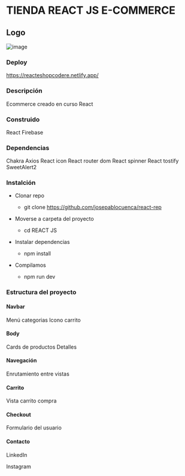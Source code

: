 # TIENDA REACT JS E-COMMERCE

## Logo

![image](/REACT%20JS/src/assets/logo.jpg)

### Deploy

https://reacteshopcodere.netlify.app/

### Descripción 

Ecommerce creado en curso React 

### Construido 

React
Firebase

### Dependencias

Chakra
Axios
React icon 
React router dom
React spinner
React tostify
SweetAlert2

### Instalción

- Clonar repo
    - git clone https://github.com/josepablocuenca/react-rep

- Moverse a carpeta del proyecto 
    - cd REACT JS

- Instalar dependencias 
    - npm install 

- Compilamos 
    - npm run dev

### Estructura del proyecto 


#### Navbar 

Menú categorias 
Icono carrito

#### Body 

Cards de productos
Detalles 

#### Navegación 

Enrutamiento entre vistas 

#### Carrito 

Vista carrito compra 

#### Checkout 

Formulario del usuario 

#### Contacto 

LinkedIn 

Instagram
